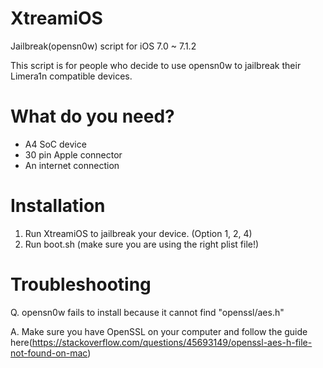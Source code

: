 # XtreamiOS
Jailbreak(opensn0w) script for iOS 7.0 ~ 7.1.2

This script is for people who decide to use opensn0w to jailbreak their Limera1n compatible devices.

# What do you need?
- A4 SoC device
- 30 pin Apple connector
- An internet connection

# Installation
1. Run XtreamiOS to jailbreak your device. (Option 1, 2, 4)
2. Run boot.sh (make sure you are using the right plist file!)

# Troubleshooting
Q. opensn0w fails to install because it cannot find "openssl/aes.h"

A. Make sure you have OpenSSL on your computer and follow the guide here(https://stackoverflow.com/questions/45693149/openssl-aes-h-file-not-found-on-mac)
